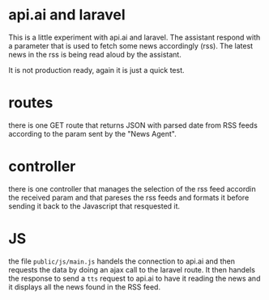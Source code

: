 # api.ai and laravel

This is a little experiment with api.ai and laravel. The assistant respond with a parameter that is used to fetch some news accordingly (rss). The latest news in the rss is being read aloud by the assistant.

It is not production ready, again it is just a quick test.

# routes

there is one GET route that returns JSON with parsed date from RSS feeds according to the param sent by the "News Agent".

# controller

there is one controller that manages the selection of the rss feed accordin the received param and that pareses the rss feeds and formats it before sending it back to the Javascript that resquested it.

# JS

the file `public/js/main.js` handels the connection to api.ai and then requests the data by doing an ajax call to the laravel route. It then handels the response to send a `tts` request to api.ai to have it reading the news and it displays all the news found in the RSS feed.  